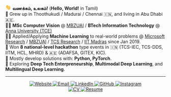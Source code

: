 <img src="https://raw.githubusercontent.com/ABSphreak/ABSphreak/master/gifs/Hi.gif" width="18px"> **வணக்கம்,  உலகம்!** (**Hello, World!** in Tamil)   
📍 Grew up in Thoothukudi / Madurai / Chennai 🇮🇳, and living in Abu Dhabi 🇦🇪.  
👨‍🎓 **MSc Computer Vision** @ [MBZUAI](https://mbzuai.ac.ae/study/academic-programs/msc/computer-vision) / **BTech Information Technology** @ [Anna University (TCE)](https://www.tce.edu)    
👨‍💻 Applied/Applying **Machine Learning** to real-world problems @ [Microsoft Research](https://www.microsoft.com/en-us/research/) / [MBZUAI](https://www.sprintai.org/) / [TCS Research](https://www.tcs.com/making-big-data-work-for-you) / [IIT Madras](https://ai4bharat.org/) since Jan 2019.    
🥇 Won **8 national-level hackathon** type events in 🇮🇳 (TCS-IEC, TCS-DDS, IITM, HCL, MHRD) & 🇦🇪 (ADAFSA, GITEX, KIC).  
🤖 Mostly develop solutions with: **Python, PyTorch**.  
🌱 Exploring **Deep Tech Enterpreneurship**, **Multimodal Deep Learning**, and **Multilingual Deep Learning**.  

<!-- <img alt="Python" src="https://img.shields.io/badge/Python-3670A0?style=flat-square&logo=Python&logoColor=ffdd54">
<img alt="PyTorch" src="https://img.shields.io/badge/PyTorch-%23EE4C2C.svg?style=flat-square&logo=PyTorch&logoColor=white"> -->
<!-- 
---

🔡 Languages: Tamil (🇮🇳 📖 ✍️ 🗣️👂), English (📖 ✍️ 🗣️👂), Malayalam (👂), Telugu (👂)   
💬 Interests: Artificial Intelligence, Entrepreneurship, Education, Indian Politics, News, Food, Fitness, Movies  
😄 People call me as: Gokul, Aswin, Karthik, Goks, GK     
⚡ Fun fact: Coursera is my another Netflix    
 -->
---

<p align='center'>
<a href="https://www.gokulkarthik.com/">
  <img alt="Website" src="https://img.shields.io/badge/Website-D14836?style=for-the-badge&logoColor=white">
</a>
<a href="mailto:gokulkarthikk@gmail.com">
  <img alt="Email" src="https://img.shields.io/badge/Email-D14836?style=for-the-badge&logoColor=white">
</a>
<a href="https://www.linkedin.com/in/gokulkarthik/">
  <img alt="LinkedIn" src="https://img.shields.io/badge/LinkedIn-%230077B5.svg?style=for-the-badge&logo=linkedin&logoColor=white">
</a> 
<a href="https://github.com/gokulkarthik">
  <img alt="GitHub" src="https://img.shields.io/badge/GitHub-%23121011.svg?style=for-the-badge&logo=github&logoColor=white">
</a>
<a href="https://www.instagram.com/gokulkarthikk/">
  <img alt="Instagram" src="https://img.shields.io/badge/Instagram-%23E4405F.svg?style=for-the-badge&logo=Instagram&logoColor=white">
</a> 
<br>
<a href="https://github.com/gokulkarthik/GokulKarthik/blob/master/Gokul_Karthik_CV.pdf">
  <img alt="CV" src="https://img.shields.io/badge/CV-%23121011.svg?style=for-the-badge&logoColor=white">
</a>
 <a href="https://github.com/gokulkarthik/GokulKarthik/blob/master/Gokul_Karthik_Resume.pdf">
  <img alt="Resume" src="https://img.shields.io/badge/Resume-%23121011.svg?style=for-the-badge&logoColor=white">
</a>
</p>

<!-- https://github.com/Ileriayo/markdown-badges -->

